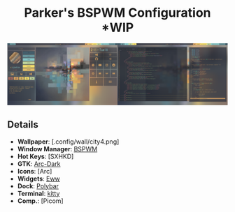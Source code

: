 <h1 align="center">Parker's BSPWM Configuration *WIP</h1>
<img src='/.config/wall/screenshot1.png'>

## Details
+ **Wallpaper**: [.config/wall/city4.png]
+ **Window Manager**: [BSPWM](https://github.com/baskerville/bspwm)
+ **Hot Keys**: [SXHKD]
+ **GTK**: [Arc-Dark](https://www.gnome-look.org/p/1181106/)
+ **Icons**: [Arc]
+ **Widgets**: [Eww](https://github.com/elkowar/eww)
+ **Dock**: [Polybar](https://github.com/polybar/polybar)
+ **Terminal**: [kitty](https://sw.kovidgoyal.net/kitty/)
+ **Comp.**: [Picom]



